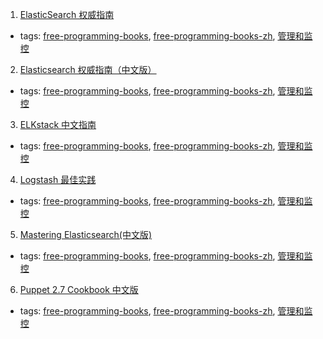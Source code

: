 1. [ElasticSearch 权威指南](https://www.gitbook.com/book/fuxiaopang/learnelasticsearch/details)
  * tags: [free-programming-books](tags/free-programming-books.md), [free-programming-books-zh](tags/free-programming-books-zh.md), [管理和监控](tags/管理和监控.md)
2. [Elasticsearch 权威指南（中文版）](http://es.xiaoleilu.com)
  * tags: [free-programming-books](tags/free-programming-books.md), [free-programming-books-zh](tags/free-programming-books-zh.md), [管理和监控](tags/管理和监控.md)
3. [ELKstack 中文指南](http://kibana.logstash.es)
  * tags: [free-programming-books](tags/free-programming-books.md), [free-programming-books-zh](tags/free-programming-books-zh.md), [管理和监控](tags/管理和监控.md)
4. [Logstash 最佳实践](https://github.com/chenryn/logstash-best-practice-cn)
  * tags: [free-programming-books](tags/free-programming-books.md), [free-programming-books-zh](tags/free-programming-books-zh.md), [管理和监控](tags/管理和监控.md)
5. [Mastering Elasticsearch(中文版)](http://udn.yyuap.com/doc/mastering-elasticsearch/)
  * tags: [free-programming-books](tags/free-programming-books.md), [free-programming-books-zh](tags/free-programming-books-zh.md), [管理和监控](tags/管理和监控.md)
6. [Puppet 2.7 Cookbook 中文版](https://www.gitbook.com/book/wizardforcel/puppet-27-cookbook/details)
  * tags: [free-programming-books](tags/free-programming-books.md), [free-programming-books-zh](tags/free-programming-books-zh.md), [管理和监控](tags/管理和监控.md)
